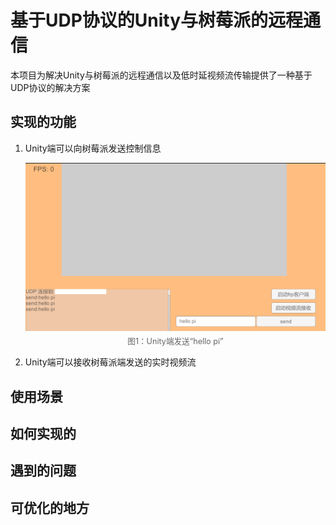 # 基于UDP协议的Unity与树莓派的远程通信

本项目为解决Unity与树莓派的远程通信以及低时延视频流传输提供了一种基于UDP协议的解决方案

## 实现的功能

1. Unity端可以向树莓派发送控制信息

    <p>
        <figure style="margin:0 auto; text-align:center; width:fit-content;">
            <img src="image/README/pic1.png" style="width:600px; max-width:100%; height:auto; display:block;" alt="pic1"/>
            <figcaption style="font-size:0.9em;color:#666;margin-top:6px;">图1：Unity端发送“hello pi”</figcaption>
        </figure>
    </p>


1. Unity端可以接收树莓派端发送的实时视频流



## 使用场景

## 如何实现的

## 遇到的问题

## 可优化的地方

